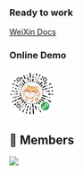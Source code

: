 
### Ready to work

<a href="https://developers.weixin.qq.com/miniprogram/dev/framework/">WeiXin Docs</a>

### Online Demo

<img src="https://github.com/KenRitchie/qa-wecaht-app/blob/master/images/code.jpg" width="80px">

## 💎 Members

<a href="https://github.com/liburdi"> <img src="https://avatars.githubusercontent.com/u/40747836?v=4" width="80px"></a>

